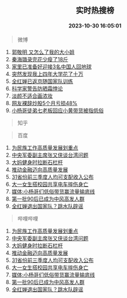 <div align="center"><h2>实时热搜榜</h2><h4>2023-10-30 16:05:01</h4></div>

> 微博  

1. [郭敬明 又怎么了我的大小姐](https://s.weibo.com/weibo?q=%E9%83%AD%E6%95%AC%E6%98%8E%20%E5%8F%88%E6%80%8E%E4%B9%88%E4%BA%86%E6%88%91%E7%9A%84%E5%A4%A7%E5%B0%8F%E5%A7%90&t=31&band_rank=1&Refer=top)<br />
2. [秦海璐录完花少瘦了18斤](https://s.weibo.com/weibo?q=%23%E7%A7%A6%E6%B5%B7%E7%92%90%E5%BD%95%E5%AE%8C%E8%8A%B1%E5%B0%91%E7%98%A6%E4%BA%8618%E6%96%A4%23&t=31&band_rank=2&Refer=top)<br />
3. [家里已准备好迎接3名中国人回地球](https://s.weibo.com/weibo?q=%23%E5%AE%B6%E9%87%8C%E5%B7%B2%E5%87%86%E5%A4%87%E5%A5%BD%E8%BF%8E%E6%8E%A53%E5%90%8D%E4%B8%AD%E5%9B%BD%E4%BA%BA%E5%9B%9E%E5%9C%B0%E7%90%83%23&t=31&band_rank=3&Refer=top)<br />
4. [突然发现我上四年大学花了十万](https://s.weibo.com/weibo?q=%23%E7%AA%81%E7%84%B6%E5%8F%91%E7%8E%B0%E6%88%91%E4%B8%8A%E5%9B%9B%E5%B9%B4%E5%A4%A7%E5%AD%A6%E8%8A%B1%E4%BA%86%E5%8D%81%E4%B8%87%23&t=31&band_rank=4&Refer=top)<br />
5. [全红婵已返京随国家队训练](https://s.weibo.com/weibo?q=%23%E5%85%A8%E7%BA%A2%E5%A9%B5%E5%B7%B2%E8%BF%94%E4%BA%AC%E9%9A%8F%E5%9B%BD%E5%AE%B6%E9%98%9F%E8%AE%AD%E7%BB%83%23&t=31&band_rank=5&Refer=top)<br />
6. [科学家警告防晒霜悖论](https://s.weibo.com/weibo?q=%23%E7%A7%91%E5%AD%A6%E5%AE%B6%E8%AD%A6%E5%91%8A%E9%98%B2%E6%99%92%E9%9C%9C%E6%82%96%E8%AE%BA%23&t=31&band_rank=6&Refer=top)<br />
7. [淡颜不适合画浓妆](https://s.weibo.com/weibo?q=%E6%B7%A1%E9%A2%9C%E4%B8%8D%E9%80%82%E5%90%88%E7%94%BB%E6%B5%93%E5%A6%86&t=31&band_rank=7&Refer=top)<br />
8. [网友裸辞炒股5个月亏损48%](https://s.weibo.com/weibo?q=%23%E7%BD%91%E5%8F%8B%E8%A3%B8%E8%BE%9E%E7%82%92%E8%82%A15%E4%B8%AA%E6%9C%88%E4%BA%8F%E6%8D%9F48%25%23&t=31&band_rank=8&Refer=top)<br />
9. [小杨哥徒弟七老板回应小黄带货被指低俗](https://s.weibo.com/weibo?q=%23%E5%B0%8F%E6%9D%A8%E5%93%A5%E5%BE%92%E5%BC%9F%E4%B8%83%E8%80%81%E6%9D%BF%E5%9B%9E%E5%BA%94%E5%B0%8F%E9%BB%84%E5%B8%A6%E8%B4%A7%E8%A2%AB%E6%8C%87%E4%BD%8E%E4%BF%97%23&t=31&band_rank=9&Refer=top)<br />

> 知乎  


> 百度  

1. [为民族工作高质量发展划重点](https://www.baidu.com/s?wd=%E4%B8%BA%E6%B0%91%E6%97%8F%E5%B7%A5%E4%BD%9C%E9%AB%98%E8%B4%A8%E9%87%8F%E5%8F%91%E5%B1%95%E5%88%92%E9%87%8D%E7%82%B9&sa=fyb_news&rsv_dl=fyb_news)<br />
2. [中央军委副主席张又侠谈台湾问题](https://www.baidu.com/s?wd=%E4%B8%AD%E5%A4%AE%E5%86%9B%E5%A7%94%E5%89%AF%E4%B8%BB%E5%B8%AD%E5%BC%A0%E5%8F%88%E4%BE%A0%E8%B0%88%E5%8F%B0%E6%B9%BE%E9%97%AE%E9%A2%98&sa=fyb_news&rsv_dl=fyb_news)<br />
3. [大妈健身时拉断石栏杆](https://www.baidu.com/s?wd=%E5%A4%A7%E5%A6%88%E5%81%A5%E8%BA%AB%E6%97%B6%E6%8B%89%E6%96%AD%E7%9F%B3%E6%A0%8F%E6%9D%86&sa=fyb_news&rsv_dl=fyb_news)<br />
4. [推动金融迈向高质量发展](https://www.baidu.com/s?wd=%E6%8E%A8%E5%8A%A8%E9%87%91%E8%9E%8D%E8%BF%88%E5%90%91%E9%AB%98%E8%B4%A8%E9%87%8F%E5%8F%91%E5%B1%95&sa=fyb_news&rsv_dl=fyb_news)<br />
5. [31省份前三季度人均可支配收入公布](https://www.baidu.com/s?wd=31%E7%9C%81%E4%BB%BD%E5%89%8D%E4%B8%89%E5%AD%A3%E5%BA%A6%E4%BA%BA%E5%9D%87%E5%8F%AF%E6%94%AF%E9%85%8D%E6%94%B6%E5%85%A5%E5%85%AC%E5%B8%83&sa=fyb_news&rsv_dl=fyb_news)<br />
6. [大一女生搭校园共享电车摔伤身亡](https://www.baidu.com/s?wd=%E5%A4%A7%E4%B8%80%E5%A5%B3%E7%94%9F%E6%90%AD%E6%A0%A1%E5%9B%AD%E5%85%B1%E4%BA%AB%E7%94%B5%E8%BD%A6%E6%91%94%E4%BC%A4%E8%BA%AB%E4%BA%A1&sa=fyb_news&rsv_dl=fyb_news)<br />
7. [媒体:小杨哥们低俗带货赢流量输底线](https://www.baidu.com/s?wd=%E5%AA%92%E4%BD%93%3A%E5%B0%8F%E6%9D%A8%E5%93%A5%E4%BB%AC%E4%BD%8E%E4%BF%97%E5%B8%A6%E8%B4%A7%E8%B5%A2%E6%B5%81%E9%87%8F%E8%BE%93%E5%BA%95%E7%BA%BF&sa=fyb_news&rsv_dl=fyb_news)<br />
8. [第一批90后已成为中风高发人群](https://www.baidu.com/s?wd=%E7%AC%AC%E4%B8%80%E6%89%B990%E5%90%8E%E5%B7%B2%E6%88%90%E4%B8%BA%E4%B8%AD%E9%A3%8E%E9%AB%98%E5%8F%91%E4%BA%BA%E7%BE%A4&sa=fyb_news&rsv_dl=fyb_news)<br />
9. [全红婵退出国家队？跳水队辟谣](https://www.baidu.com/s?wd=%E5%85%A8%E7%BA%A2%E5%A9%B5%E9%80%80%E5%87%BA%E5%9B%BD%E5%AE%B6%E9%98%9F%EF%BC%9F%E8%B7%B3%E6%B0%B4%E9%98%9F%E8%BE%9F%E8%B0%A3&sa=fyb_news&rsv_dl=fyb_news)<br />

> 哔哩哔哩  

1. [为民族工作高质量发展划重点](https://www.baidu.com/s?wd=%E4%B8%BA%E6%B0%91%E6%97%8F%E5%B7%A5%E4%BD%9C%E9%AB%98%E8%B4%A8%E9%87%8F%E5%8F%91%E5%B1%95%E5%88%92%E9%87%8D%E7%82%B9&sa=fyb_news&rsv_dl=fyb_news)<br />
2. [中央军委副主席张又侠谈台湾问题](https://www.baidu.com/s?wd=%E4%B8%AD%E5%A4%AE%E5%86%9B%E5%A7%94%E5%89%AF%E4%B8%BB%E5%B8%AD%E5%BC%A0%E5%8F%88%E4%BE%A0%E8%B0%88%E5%8F%B0%E6%B9%BE%E9%97%AE%E9%A2%98&sa=fyb_news&rsv_dl=fyb_news)<br />
3. [大妈健身时拉断石栏杆](https://www.baidu.com/s?wd=%E5%A4%A7%E5%A6%88%E5%81%A5%E8%BA%AB%E6%97%B6%E6%8B%89%E6%96%AD%E7%9F%B3%E6%A0%8F%E6%9D%86&sa=fyb_news&rsv_dl=fyb_news)<br />
4. [推动金融迈向高质量发展](https://www.baidu.com/s?wd=%E6%8E%A8%E5%8A%A8%E9%87%91%E8%9E%8D%E8%BF%88%E5%90%91%E9%AB%98%E8%B4%A8%E9%87%8F%E5%8F%91%E5%B1%95&sa=fyb_news&rsv_dl=fyb_news)<br />
5. [31省份前三季度人均可支配收入公布](https://www.baidu.com/s?wd=31%E7%9C%81%E4%BB%BD%E5%89%8D%E4%B8%89%E5%AD%A3%E5%BA%A6%E4%BA%BA%E5%9D%87%E5%8F%AF%E6%94%AF%E9%85%8D%E6%94%B6%E5%85%A5%E5%85%AC%E5%B8%83&sa=fyb_news&rsv_dl=fyb_news)<br />
6. [大一女生搭校园共享电车摔伤身亡](https://www.baidu.com/s?wd=%E5%A4%A7%E4%B8%80%E5%A5%B3%E7%94%9F%E6%90%AD%E6%A0%A1%E5%9B%AD%E5%85%B1%E4%BA%AB%E7%94%B5%E8%BD%A6%E6%91%94%E4%BC%A4%E8%BA%AB%E4%BA%A1&sa=fyb_news&rsv_dl=fyb_news)<br />
7. [媒体:小杨哥们低俗带货赢流量输底线](https://www.baidu.com/s?wd=%E5%AA%92%E4%BD%93%3A%E5%B0%8F%E6%9D%A8%E5%93%A5%E4%BB%AC%E4%BD%8E%E4%BF%97%E5%B8%A6%E8%B4%A7%E8%B5%A2%E6%B5%81%E9%87%8F%E8%BE%93%E5%BA%95%E7%BA%BF&sa=fyb_news&rsv_dl=fyb_news)<br />
8. [第一批90后已成为中风高发人群](https://www.baidu.com/s?wd=%E7%AC%AC%E4%B8%80%E6%89%B990%E5%90%8E%E5%B7%B2%E6%88%90%E4%B8%BA%E4%B8%AD%E9%A3%8E%E9%AB%98%E5%8F%91%E4%BA%BA%E7%BE%A4&sa=fyb_news&rsv_dl=fyb_news)<br />
9. [全红婵退出国家队？跳水队辟谣](https://www.baidu.com/s?wd=%E5%85%A8%E7%BA%A2%E5%A9%B5%E9%80%80%E5%87%BA%E5%9B%BD%E5%AE%B6%E9%98%9F%EF%BC%9F%E8%B7%B3%E6%B0%B4%E9%98%9F%E8%BE%9F%E8%B0%A3&sa=fyb_news&rsv_dl=fyb_news)<br />
